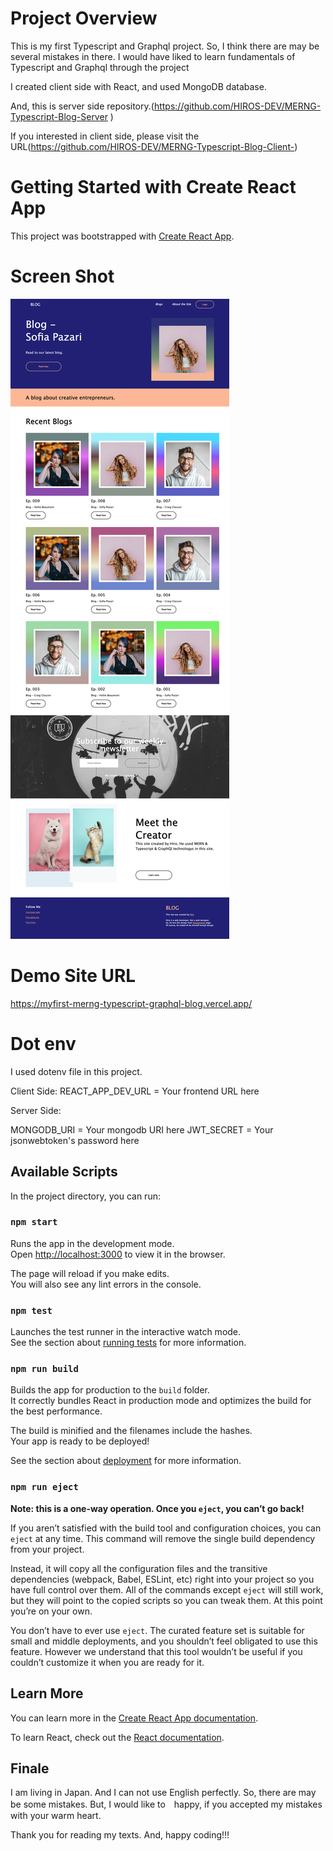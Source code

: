 # Project Overview

This is my first Typescript and Graphql project.
So, I think there are may be several mistakes in there.
I would have liked to learn fundamentals of Typescript and Graphql through the project

I created client side with React, and used MongoDB database.

And, this is server side repository.(https://github.com/HIROS-DEV/MERNG-Typescript-Blog-Server )

If you interested in client side, please visit the URL(https://github.com/HIROS-DEV/MERNG-Typescript-Blog-Client-)

# Getting Started with Create React App

This project was bootstrapped with [Create React App](https://github.com/facebook/create-react-app).

# Screen Shot

<img src="./screen.png"/>

# Demo Site URL

https://myfirst-merng-typescript-graphql-blog.vercel.app/


# Dot env

I used dotenv file in this project.

Client Side:
REACT_APP_DEV_URL = Your frontend URL here

Server Side:

MONGODB_URI = Your mongodb URI here
JWT_SECRET = Your jsonwebtoken's password here

## Available Scripts

In the project directory, you can run:

### `npm start`

Runs the app in the development mode.\
Open [http://localhost:3000](http://localhost:3000) to view it in the browser.

The page will reload if you make edits.\
You will also see any lint errors in the console.

### `npm test`

Launches the test runner in the interactive watch mode.\
See the section about [running tests](https://facebook.github.io/create-react-app/docs/running-tests) for more information.

### `npm run build`

Builds the app for production to the `build` folder.\
It correctly bundles React in production mode and optimizes the build for the best performance.

The build is minified and the filenames include the hashes.\
Your app is ready to be deployed!

See the section about [deployment](https://facebook.github.io/create-react-app/docs/deployment) for more information.

### `npm run eject`

**Note: this is a one-way operation. Once you `eject`, you can’t go back!**

If you aren’t satisfied with the build tool and configuration choices, you can `eject` at any time. This command will remove the single build dependency from your project.

Instead, it will copy all the configuration files and the transitive dependencies (webpack, Babel, ESLint, etc) right into your project so you have full control over them. All of the commands except `eject` will still work, but they will point to the copied scripts so you can tweak them. At this point you’re on your own.

You don’t have to ever use `eject`. The curated feature set is suitable for small and middle deployments, and you shouldn’t feel obligated to use this feature. However we understand that this tool wouldn’t be useful if you couldn’t customize it when you are ready for it.

## Learn More

You can learn more in the [Create React App documentation](https://facebook.github.io/create-react-app/docs/getting-started).

To learn React, check out the [React documentation](https://reactjs.org/).

## Finale

I am living in Japan. And I can not use English perfectly.
So, there are may be some mistakes.
But, I would like to　happy, if you accepted my mistakes with your warm heart.

Thank you for reading my texts.
And, happy coding!!!